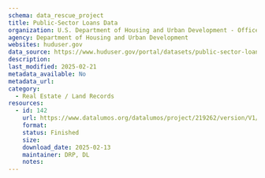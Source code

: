 ```yaml
---
schema: data_rescue_project 
title: Public-Sector Loans Data
organization: U.S. Department of Housing and Urban Development - Office of Policy Development and Research
agency: Department of Housing and Urban Development
websites: huduser.gov
data_source: https://www.huduser.gov/portal/datasets/public-sector-loans.html
description: 
last_modified: 2025-02-21
metadata_available: No
metadata_url: 
category:
  - Real Estate / Land Records
resources:
  - id: 142
    url: https://www.datalumos.org/datalumos/project/219262/version/V1/view
    format: 
    status: Finished
    size: 
    download_date: 2025-02-13
    maintainer: DRP, DL
    notes: 
---
```

